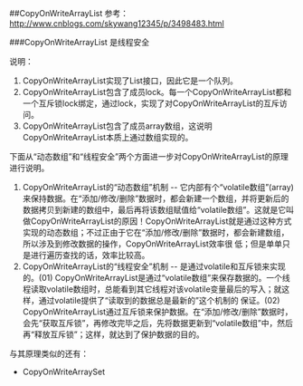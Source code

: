 ##CopyOnWriteArrayList
参考：http://www.cnblogs.com/skywang12345/p/3498483.html

###CopyOnWriteArrayList 是线程安全

说明：
1. CopyOnWriteArrayList实现了List接口，因此它是一个队列。
2. CopyOnWriteArrayList包含了成员lock。每一个CopyOnWriteArrayList都和一个互斥锁lock绑定，通过lock，实现了对CopyOnWriteArrayList的互斥访问。
3. CopyOnWriteArrayList包含了成员array数组，这说明CopyOnWriteArrayList本质上通过数组实现的。

下面从“动态数组”和“线程安全”两个方面进一步对CopyOnWriteArrayList的原理进行说明。
1. CopyOnWriteArrayList的“动态数组”机制 -- 它内部有个“volatile数组”(array)来保持数据。在“添加/修改/删除”数据时，都会新建一个数组，并将更新后的数据拷贝到新建的数组中，最后再将该数组赋值给“volatile数组”。这就是它叫做CopyOnWriteArrayList的原因！CopyOnWriteArrayList就是通过这种方式实现的动态数组；不过正由于它在“添加/修改/删除”数据时，都会新建数组，所以涉及到修改数据的操作，CopyOnWriteArrayList效率很
低；但是单单只是进行遍历查找的话，效率比较高。
2. CopyOnWriteArrayList的“线程安全”机制 -- 是通过volatile和互斥锁来实现的。(01) CopyOnWriteArrayList是通过“volatile数组”来保存数据的。一个线程读取volatile数组时，总能看到其它线程对该volatile变量最后的写入；就这样，通过volatile提供了“读取到的数据总是最新的”这个机制的
保证。(02) CopyOnWriteArrayList通过互斥锁来保护数据。在“添加/修改/删除”数据时，会先“获取互斥锁”，再修改完毕之后，先将数据更新到“volatile数组”中，然后再“释放互斥锁”；这样，就达到了保护数据的目的。


与其原理类似的还有：
- CopyOnWriteArraySet

